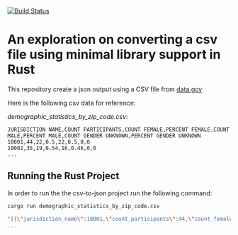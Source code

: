 [![Build Status](https://travis-ci.org/jbelmont/csv-to-json.svg?branch=master)](https://travis-ci.org/jbelmont/csv-to-json)

# An exploration on converting a csv file using minimal library support in Rust

This repository create a json output using a CSV file from [data.gov](https://catalog.data.gov/)

Here is the following csv data for reference:

*demographic_statistics_by_zip_code.csv*:

```csv
JURISDICTION NAME,COUNT PARTICIPANTS,COUNT FEMALE,PERCENT FEMALE,COUNT MALE,PERCENT MALE,COUNT GENDER UNKNOWN,PERCENT GENDER UNKNOWN
10001,44,22,0.5,22,0.5,0,0
10002,35,19,0.54,16,0.46,0,0
...
```

## Running the Rust Project

In order to run the the csv-to-json project run the following command:

```bash
cargo run demographic_statistics_by_zip_code.csv

"[{\"jurisdiction_name\":10001,\"count_participants\":44,\"count_female\":22,\"percent_female\":0.5,\"count_male\":22,\"percent_male\":0.5,\"count_gender_unknown\":0,\"percent_gender_unknown\":0.0},{\"jurisdiction_name\":10002,\"count_participants\":35,\"count_female\":19,\"percent_female\":0.54,\"count_male\":16,\"percent_male\":0.46,\"count_gender_unknown\":0,\"percent_gender_unknown\":0.0},{\"jurisdiction_name\":10003,\"count_participants\":1,\"count_female\":1,\"percent_female\":1.0,\"count_male\":0,\"percent_male\":0.0,\"count_gender_unknown\":0,\"percent_gender_unknown\":0.0},{\"jurisdiction_name\":10004,\"count_participants\":0,\"count_female\":0,\"percent_female\":0.0,\"count_male\":0,\"percent_male\":0.0,\"count_gender_unknown\":0,\"percent_gender_unknown\":0.0},{\"jurisdiction_name\":10005,\"count_participants\":2,\"count_female\":2,\"percent_female\":1.0,\"count_male\":0,\"percent_male\":0.0,\"count_gender_unknown\":0,\"percent_gender_unknown\":0.0},{\"jurisdiction_name\":10006,\"count_participants\":6,\"count_female\":2,\"percent_female\":0.33,\"count_male\":4,\"percent_male\":0.67,\"count_gender_unknown\":0,\"percent_gender_unknown\":0.0},{\"jurisdiction_name\":10007,\"count_participants\":1,\"count_female\":0,\"percent_female\":0.0,\"count_male\":1,\"percent_male\":1.0,\"count_gender_unknown\":0,\"percent_gender_unknown\":0.0},{\"jurisdiction_name\":10009,\"count_participants\":2,\"count_female\":0,\"percent_female\":0.0,\"count_male\":2,\"percent_male\":1.0,\"count_gender_unknown\":0,\"percent_gender_unknown\":0.0},
...
```
